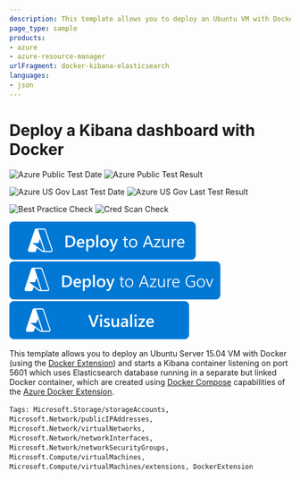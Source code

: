 ```yaml
---
description: This template allows you to deploy an Ubuntu VM with Docker installed (using the Docker Extension) and Kibana/Elasticsearch containers created and configured to serve an analytic dashboard.
page_type: sample
products:
- azure
- azure-resource-manager
urlFragment: docker-kibana-elasticsearch
languages:
- json
---
```

# Deploy a Kibana dashboard with Docker

![Azure Public Test Date](https://azurequickstartsservice.blob.core.windows.net/badges/application-workloads/elk/docker-kibana-elasticsearch/PublicLastTestDate.svg)
![Azure Public Test Result](https://azurequickstartsservice.blob.core.windows.net/badges/application-workloads/elk/docker-kibana-elasticsearch/PublicDeployment.svg)

![Azure US Gov Last Test Date](https://azurequickstartsservice.blob.core.windows.net/badges/application-workloads/elk/docker-kibana-elasticsearch/FairfaxLastTestDate.svg)
![Azure US Gov Last Test Result](https://azurequickstartsservice.blob.core.windows.net/badges/application-workloads/elk/docker-kibana-elasticsearch/FairfaxDeployment.svg)

![Best Practice Check](https://azurequickstartsservice.blob.core.windows.net/badges/application-workloads/elk/docker-kibana-elasticsearch/BestPracticeResult.svg)
![Cred Scan Check](https://azurequickstartsservice.blob.core.windows.net/badges/application-workloads/elk/docker-kibana-elasticsearch/CredScanResult.svg)

[![Deploy To Azure](https://raw.githubusercontent.com/Azure/azure-quickstart-templates/master/1-CONTRIBUTION-GUIDE/images/deploytoazure.svg?sanitize=true)](https://portal.azure.com/#create/Microsoft.Template/uri/https%3A%2F%2Fraw.githubusercontent.com%2FAzure%2Fazure-quickstart-templates%2Fmaster%2Fapplication-workloads%2Felk%2Fdocker-kibana-elasticsearch%2Fazuredeploy.json)
[![Deploy To Azure US Gov](https://raw.githubusercontent.com/Azure/azure-quickstart-templates/master/1-CONTRIBUTION-GUIDE/images/deploytoazuregov.svg?sanitize=true)](https://portal.azure.us/#create/Microsoft.Template/uri/https%3A%2F%2Fraw.githubusercontent.com%2FAzure%2Fazure-quickstart-templates%2Fmaster%2Fapplication-workloads%2Felk%2Fdocker-kibana-elasticsearch%2Fazuredeploy.json)
[![Visualize](https://raw.githubusercontent.com/Azure/azure-quickstart-templates/master/1-CONTRIBUTION-GUIDE/images/visualizebutton.svg?sanitize=true)](http://armviz.io/#/?load=https%3A%2F%2Fraw.githubusercontent.com%2FAzure%2Fazure-quickstart-templates%2Fmaster%2Fapplication-workloads%2Felk%2Fdocker-kibana-elasticsearch%2Fazuredeploy.json)

This template allows you to deploy an Ubuntu Server 15.04 VM with Docker (using the [Docker Extension](https://github.com/Azure/azure-docker-extension))
and starts a Kibana container listening on port 5601 which uses Elasticsearch database running
in a separate but linked Docker container, which are created using [Docker Compose](https://github.com/Azure/azure-docker-extension)
capabilities of the [Azure Docker Extension](https://github.com/Azure/azure-docker-extension).

`Tags: Microsoft.Storage/storageAccounts, Microsoft.Network/publicIPAddresses, Microsoft.Network/virtualNetworks, Microsoft.Network/networkInterfaces, Microsoft.Network/networkSecurityGroups, Microsoft.Compute/virtualMachines, Microsoft.Compute/virtualMachines/extensions, DockerExtension`
